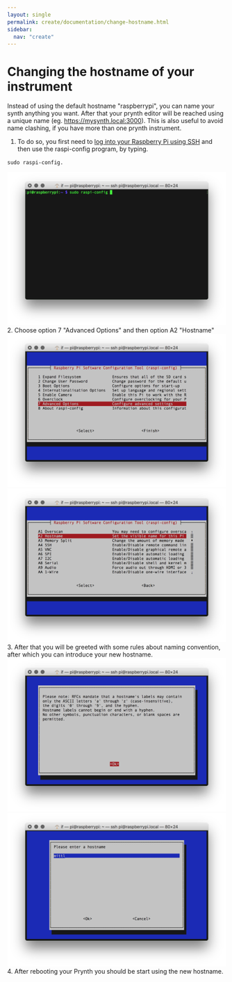 ```yaml
---
layout: single
permalink: create/documentation/change-hostname.html
sidebar:
  nav: "create"
---
```


# Changing the hostname of your instrument
Instead of using the default hostname "raspberrypi", you can name your synth anything you want. After that your prynth editor will be reached using a unique name (eg. https://mysynth.local:3000). This is also useful to avoid name clashing, if you have more than one prynth instrument.

1. To do so, you first need to [log into your Raspberry Pi using SSH](ssh-intro.html) and then use the raspi-config program, by typing.
~~~
sudo raspi-config.
~~~
![raspi-config1](../../images/documentation/raspi-config1.png)
2. Choose option 7 "Advanced Options" and then option A2 "Hostname"
![change_hostname1](../../images/documentation/change_hostname1.png)
![change_hostname2](../../images/documentation/change_hostname2.png)
3. After that you will be greeted with some rules about naming convention, after which you can introduce your new hostname.
![change_hostname3](../../images/documentation/change_hostname3.png)
![change_hostname4](../../images/documentation/change_hostname4.png)
4. After rebooting your Prynth you should be start using the new hostname.
